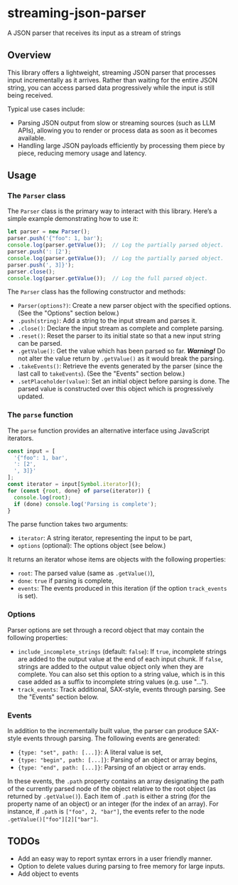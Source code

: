 # streaming-json-parser
A JSON parser that receives its input as a stream of strings

## Overview

This library offers a lightweight, streaming JSON parser that processes input incrementally as it arrives. Rather than waiting for the entire JSON string, you can access parsed data progressively while the input is still being received.

Typical use cases include:
* Parsing JSON output from slow or streaming sources (such as LLM APIs), allowing you to render or process data as soon as it becomes available.
* Handling large JSON payloads efficiently by processing them piece by piece, reducing memory usage and latency.

## Usage

### The `Parser` class

The `Parser` class is the primary way to interact with this library. Here’s a simple
example demonstrating how to use it:
```javascript
let parser = new Parser();
parser.push('{"foo": 1, bar');
console.log(parser.getValue());  // Log the partially parsed object.
parser.push(': [2');
console.log(parser.getValue());  // Log the partially parsed object.
parser.push(', 3]}');
parser.close();
console.log(parser.getValue());  // Log the full parsed object.
```

The `Parser` class has the following constructor and methods:
* `Parser(options?)`: Create a new parser object with the specified options. (See the "Options" section below.)
* `.push(string)`: Add a string to the input stream and parses it.
* `.close()`: Declare the input stream as complete and complete parsing.
* `.reset()`: Reset the parser to its initial state so that a new input string can be parsed.
* `.getValue()`: Get the value which has been parsed so far.  ***Warning!*** Do not alter the value
  return by `.getValue()` as it would break the parsing.
* `.takeEvents()`: Retrieve the events generated by the parser (since the last call to `takeEvents`).
  (See the "Events" section below.)
* `.setPlaceholder(value)`: Set an initial object before parsing is done. The parsed value is constructed
  over this object which is progressively updated.

### The `parse` function

The `parse` function provides an alternative interface using JavaScript iterators.

```javascript
const input = [
  '{"foo": 1, bar',
  ': [2',
  ', 3]}'
];
const iterator = input[Symbol.iterator]();
for (const {root, done} of parse(iterator)) {
  console.log(root);
  if (done) console.log('Parsing is complete');
}
```

The parse function takes two arguments:
* `iterator`: A string iterator, representing the input to be part,
* `options` (optional): The options object (see below.)

It returns an iterator whose items are objects with the following properties:
* `root`: The parsed value (same as `.getValue()`),
* `done`: `true` if parsing is complete,
* `events`: The events produced in this iteration (if the option `track_events` is set).

### Options

Parser options are set through a record object that may contain the following properties:
* `include_incomplete_strings` (default: `false`): If `true`, incomplete strings are added
  to the output value at the end of each input chunk. If `false`, strings are added to the
  output value object only when they are complete.  You can also set this option to a string
  value, which is in this case added as a suffix to incomplete string values (e.g. use "...").
* `track_events`: Track additional, SAX-style, events through parsing.  See the "Events" section
  below.

### Events

In addition to the incrementally built value, the parser can produce SAX-style events through
parsing. The following events are generated:
* `{type: "set", path: [...]}`: A literal value is set,
* `{type: "begin", path: [...]}`: Parsing of an object or array begins,
* `{type: "end", path: [...]}`: Parsing of an object or array ends.

In these events, the `.path` property contains an array designating the path of the currently
parsed node of the object relative to the root object (as returned by `.getValue()`). Each item
of `.path` is either a string (for the property name of an object) or an integer (for the index of an array).
For instance, if `.path` is `["foo", 2, "bar"]`, the events refer to the node `.getValue()["foo"][2]["bar"]`.

## TODOs

* Add an easy way to report syntax errors in a user friendly manner.
* Option to delete values during parsing to free memory for large inputs.
* Add object to events